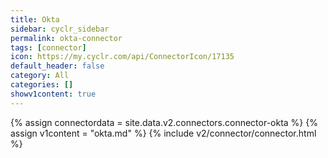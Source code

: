 ```yaml
---
title: Okta
sidebar: cyclr_sidebar
permalink: okta-connector
tags: [connector]
icon: https://my.cyclr.com/api/ConnectorIcon/17135
default_header: false
category: All
categories: []
showv1content: true
---
```

{% assign connectordata = site.data.v2.connectors.connector-okta %}
{% assign v1content = "okta.md" %}
{% include v2/connector/connector.html %}	